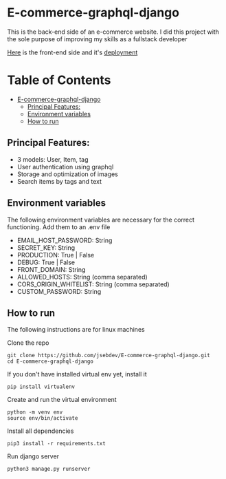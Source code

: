 # E-commerce-graphql-django

This is the back-end side of an e-commerce website. I did this project with the sole purpose of improving my skills as a fullstack developer

[Here](https://github.com/jsebdev/E-commerce-graphql-nextjs) is the front-end side and it's [deployment](http://port-ecommerce.shop/)

Table of Contents
=================

* [E-commerce-graphql-django](#E-commerce-graphql-django)
   * [Principal Features:](#principal-features)
   * [Environment variables](#environment-variables)
   * [How to run](#how-to-run)

## Principal Features:

- 3 models: User, Item, tag
- User authentication using graphql
- Storage and optimization of images
- Search items by tags and text

## Environment variables
The following environment variables are necessary for the correct functioning. Add them to an .env file

- EMAIL_HOST_PASSWORD: String
- SECRET_KEY: String
- PRODUCTION: True | False
- DEBUG: True | False
- FRONT_DOMAIN: String
- ALLOWED_HOSTS: String (comma separated)
- CORS_ORIGIN_WHITELIST: String (comma separated)
- CUSTOM_PASSWORD: String

## How to run

The following instructions are for linux machines

Clone the repo

```
git clone https://github.com/jsebdev/E-commerce-graphql-django.git
cd E-commerce-graphql-django
```

If you don't have installed virtual env yet, install it
```
pip install virtualenv
```

Create and run the virtual environment

```
python -m venv env
source env/bin/activate
```

Install all dependencies

```
pip3 install -r requirements.txt
```

Run django server

```
python3 manage.py runserver
```
